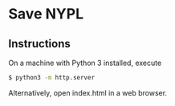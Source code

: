 # Save NYPL

## Instructions

On a machine with Python 3 installed, execute

```sh
$ python3 -m http.server
```

Alternatively, open index.html in a web browser.
